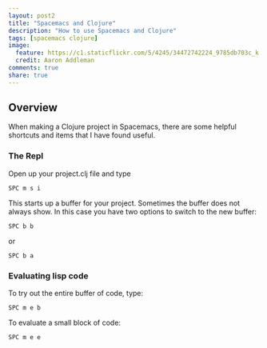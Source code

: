 ```yaml
---
layout: post2
title: "Spacemacs and Clojure"
description: "How to use Spacemacs and Clojure"
tags: [spacemacs clojure]
image:
  feature: https://c1.staticflickr.com/5/4245/34472742224_9785db703c_k.jpg
  credit: Aaron Addleman
comments: true
share: true
---
```


## Overview

When making a Clojure project in Spacemacs, there are some helpful shortcuts and items that I have found useful.

### The Repl

Open up your project.clj file and type

```
SPC m s i
```

This starts up a buffer for your project. Sometimes the buffer does not always show. 
In this case you have two options to switch to the new buffer:

```
SPC b b
```

or

```
SPC b a
```

### Evaluating lisp code

To try out the entire buffer of code, type:

```
SPC m e b
```

To evaluate a small block of code:

```
SPC m e e
```

